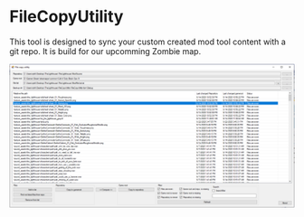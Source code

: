 # FileCopyUtility


This tool is designed to sync your custom created mod tool content with a git repo. It is build for our upcomming 
Zombie map.

[![The Lighthouse poster](Content/Screenshot.png)]()
